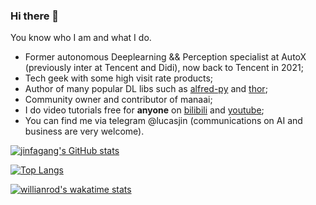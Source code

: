 ### Hi there 👋

You know who I am and what I do.

- Former autonomous Deeplearning && Perception specialist at AutoX (previously inter at Tencent and Didi), now back to Tencent in 2021;
- Tech geek with some high visit rate products;
- Author of many popular DL libs such as [alfred-py](https://pypi.org/project/alfred-py/) and [thor](https://github.com/jinfagang/thor);
- Community owner and contributor of manaai;
- I do video tutorials free for **anyone** on [bilibili](https://space.bilibili.com/243848681) and [youtube](https://www.youtube.com/channel/UCmxZEIeciwfcEhh287yACcQ);
- You can find me via telegram @lucasjin (communications on AI and business are very welcome).



[![jinfagang's GitHub stats](https://github-readme-stats.vercel.app/api?username=jinfagang)](https://github.com/anuraghazra/github-readme-stats)

[![Top Langs](https://github-readme-stats.vercel.app/api/top-langs/?username=jinfagang)](https://github.com/anuraghazra/github-readme-stats)

[![willianrod's wakatime stats](https://github-readme-stats.vercel.app/api/wakatime?username=willianrod)](https://github.com/jinfagang/github-readme-stats)



